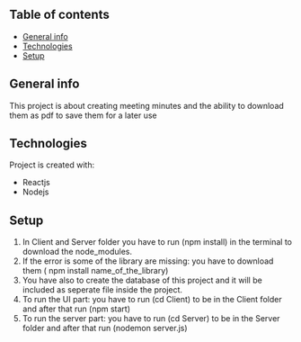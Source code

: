 ## Table of contents
* [General info](#general-info)
* [Technologies](#technologies)
* [Setup](#setup)

## General info
This project is about creating meeting minutes and the ability to download them as pdf to save them for a later use
	
## Technologies
Project is created with:
* Reactjs
* Nodejs


	
## Setup
1. In Client and Server folder you have to run (npm install) in the terminal to download the node_modules.
2. If the error is some of the library are missing: you have to download them ( npm install name_of_the_library)
3. You have also to create the database of this project and it will be included as seperate file inside the project.
4. To run the UI part: you have to run (cd Client) to be in the Client folder and after that run (npm start) 
5. To run the server part: you have to run (cd Server) to be in the Server folder and after that run (nodemon server.js)






